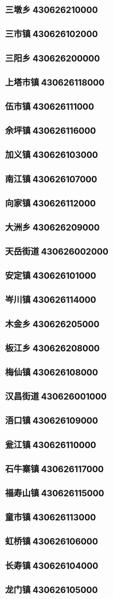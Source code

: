 # 三墩乡 430626210000
# 三市镇 430626102000
# 三阳乡 430626200000
# 上塔市镇 430626118000
# 伍市镇 430626111000
# 余坪镇 430626116000
# 加义镇 430626103000
# 南江镇 430626107000
# 向家镇 430626112000
# 大洲乡 430626209000
# 天岳街道 430626002000
# 安定镇 430626101000
# 岑川镇 430626114000
# 木金乡 430626205000
# 板江乡 430626208000
# 梅仙镇 430626108000
# 汉昌街道 430626001000
# 浯口镇 430626109000
# 瓮江镇 430626110000
# 石牛寨镇 430626117000
# 福寿山镇 430626115000
# 童市镇 430626113000
# 虹桥镇 430626106000
# 长寿镇 430626104000
# 龙门镇 430626105000
